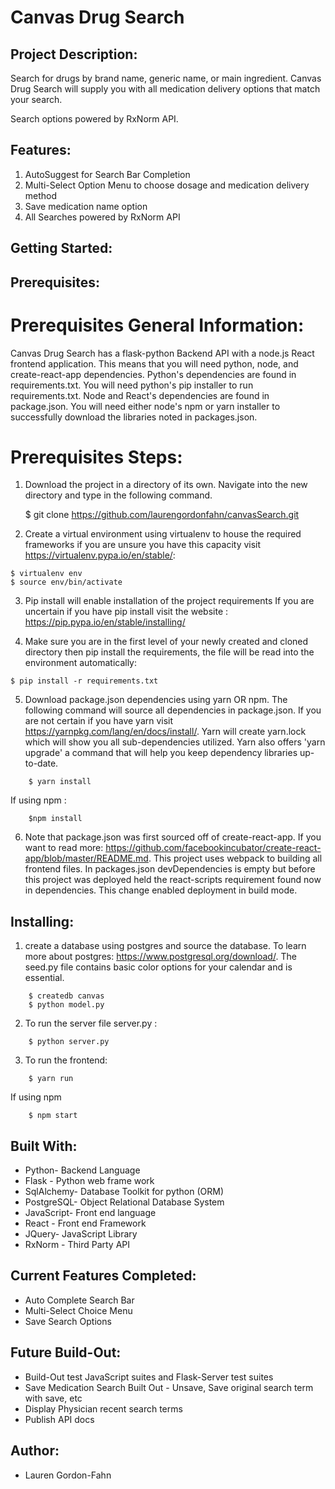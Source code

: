 # Canvas Drug Search

## Project Description:

Search for drugs by brand name, generic name, or main ingredient. Canvas Drug Search will supply you with all medication delivery options that match your search.  

Search options powered by RxNorm API. 

## Features:
1) AutoSuggest for Search Bar Completion
2) Multi-Select Option Menu to choose dosage and medication delivery method
3) Save medication name option
4) All Searches powered by RxNorm API

## Getting Started:

## Prerequisites:

# Prerequisites General Information:
Canvas Drug Search has a flask-python Backend API with a node.js React frontend application.
This means that you will need python, node, and create-react-app dependencies. 
Python's dependencies are found in requirements.txt. You will need python's pip installer to run requirements.txt. Node and React's dependencies are found in package.json. You will need either node's npm or yarn installer to successfully download the libraries noted in packages.json.

# Prerequisites Steps:
1) Download the project in a directory of its own. Navigate into the new directory and type in the following command.  

    $ git clone https://github.com/laurengordonfahn/canvasSearch.git

2) Create a virtual environment using virtualenv to house the required frameworks if you are unsure you have this capacity visit https://virtualenv.pypa.io/en/stable/: 

```
$ virtualenv env
$ source env/bin/activate
```

3) Pip install will enable installation of the project requirements
If you are uncertain if you have pip install visit the website : https://pip.pypa.io/en/stable/installing/

4) Make sure you are in the first level of your newly created and cloned directory then pip install the requirements, the file will be read into the environment automatically:

```
$ pip install -r requirements.txt
```

5) Download package.json dependencies using yarn OR npm. The following command will source all dependencies in package.json. If you are not certain if you have yarn visit https://yarnpkg.com/lang/en/docs/install/.  Yarn will create yarn.lock which will show you all sub-dependencies utilized. Yarn also offers 'yarn upgrade' a command that will help you keep dependency libraries up-to-date. 
```
    $ yarn install
```
If using npm :
```
    $npm install
```

6) Note that package.json was first sourced off of create-react-app. If you want to read more: https://github.com/facebookincubator/create-react-app/blob/master/README.md.
This project uses webpack to building all frontend files.
In packages.json devDependencies is empty but before this project was deployed held the react-scripts requirement found now in dependencies. This change enabled deployment in build mode. 

## Installing:
1) create a database using postgres and source the database. To learn more about postgres: https://www.postgresql.org/download/. The seed.py file contains basic color options for your calendar and is essential. 
``` 
    $ createdb canvas
    $ python model.py
```

2) To run the server file server.py :
``` 
    $ python server.py
```
3) To run the frontend:
```
    $ yarn run 
```
If using npm
```
    $ npm start
``` 

## Built With:
* Python- Backend Language
* Flask - Python web frame work
* SqlAlchemy- Database Toolkit for python (ORM)
* PostgreSQL- Object Relational Database System 
* JavaScript- Front end language
* React - Front end Framework
* JQuery- JavaScript Library
* RxNorm - Third Party API

## Current Features Completed:
* Auto Complete Search Bar
* Multi-Select Choice Menu
* Save Search Options

## Future Build-Out:
* Build-Out test JavaScript suites and Flask-Server test suites
* Save Medication Search Built Out - Unsave, Save original search term with save, etc
* Display Physician recent search terms
* Publish API docs

## Author:
* Lauren Gordon-Fahn
